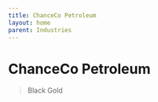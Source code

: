 ```yaml
---
title: ChanceCo Petroleum
layout: home
parent: Industries
---
```


# ChanceCo Petroleum
> Black Gold